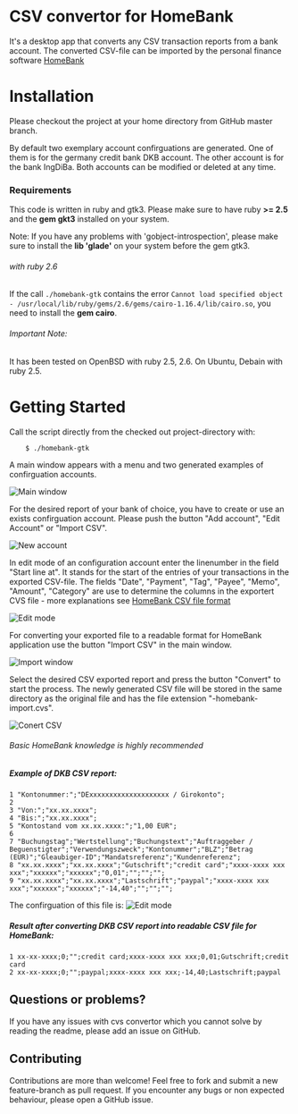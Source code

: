 CSV convertor for HomeBank
=======================================
It's a desktop app that converts any CSV transaction reports from a bank account. The converted CSV-file 
can be imported by the personal finance software [HomeBank](http://homebank.free.fr/en/index.php)

# Installation
Please checkout the project at your home directory from GitHub master branch.


By default two exemplary account confirguations are generated. One of them is for
the germany credit bank DKB account. The other account is for the bank IngDiBa. 
Both accounts can be modified or deleted at any time.

### Requirements
This code is written in ruby and gtk3.
Please make sure to have ruby **>= 2.5** and the **gem gkt3** installed on your system.

Note: If you have any problems with 'gobject-introspection', please make sure to 
install the **lib 'glade'** on your system before the gem gtk3.

###### with ruby 2.6
If the call `./homebank-gtk` contains the error `Cannot load specified object - /usr/local/lib/ruby/gems/2.6/gems/cairo-1.16.4/lib/cairo.so`,
you need to install the **gem cairo**. 


###### Important Note:
It has been tested on OpenBSD with ruby 2.5, 2.6. On Ubuntu, Debain with ruby 2.5.

# Getting Started
Call the script directly from the checked out project-directory with:

```
    $ ./homebank-gtk
```

A main window appears with a menu and two generated examples of confirguation accounts.

![Main window](/docu/main_window.png)

For the desired report of your bank of choice, you have to create or use an exists 
confirguation account. Please push the button "Add account", "Edit Account" or "Import CSV".

![New account](/docu/add_account.png)

In edit mode of an configuration account enter the linenumber in the field "Start line at". It stands
for the start of the entries of your transactions in the exported CSV-file.
The fields "Date", "Payment", "Tag", "Payee", "Memo", "Amount", "Category" are use
to determine the columns in the exportert CVS file - more explanations see [HomeBank CSV file format](http://homebank.free.fr/help/misc-csvformat.html)

![Edit mode](/docu/edit_mode.png)

For converting your exported file to a readable format for HomeBank application use the button "Import CSV"
in the main window.

![Import window](/docu/import_csv.png)

Select the desired CSV exported report and press the button "Convert" to start the process. 
The newly generated CSV file will be stored in the same directory as the original file and has the file 
extension "<account-name>-homebank-import.cvs".

![Conert CSV](/docu/convert_csv.png)

###### Basic HomeBank knowledge is highly recommended


##### Example of DKB CSV report:

```
1 "Kontonummer:";"DExxxxxxxxxxxxxxxxxxxx / Girokonto";
2 
3 "Von:";"xx.xx.xxxx";
4 "Bis:";"xx.xx.xxxx";
5 "Kontostand vom xx.xx.xxxx:";"1,00 EUR";
6 
7 "Buchungstag";"Wertstellung";"Buchungstext";"Auftraggeber / Beguenstigter";"Verwendungszweck";"Kontonummer";"BLZ";"Betrag (EUR)";"Gleaubiger-ID";"Mandatsreferenz";"Kundenreferenz";
8 "xx.xx.xxxx";"xx.xx.xxxx";"Gutschrift";"credit card";"xxxx-xxxx xxx xxx";"xxxxxx";"xxxxxx";"0,01";"";"";"";
9 "xx.xx.xxxx";"xx.xx.xxxx";"Lastschrift";"paypal";"xxxx-xxxx xxx xxx";"xxxxxx";"xxxxxx";"-14,40";"";"";"";
```

The confirguation of this file is:
![Edit mode](/docu/edit_mode.png)

##### Result after converting DKB CSV report into readable CSV file for HomeBank:

```
1 xx-xx-xxxx;0;"";credit card;xxxx-xxxx xxx xxx;0,01;Gutschrift;credit card
2 xx-xx-xxxx;0;"";paypal;xxxx-xxxx xxx xxx;-14,40;Lastschrift;paypal
```


## Questions or problems?

If you have any issues with cvs convertor which you cannot solve by reading the readme, please add an issue on GitHub.

## Contributing

Contributions are more than welcome! Feel free to fork and submit a new feature-branch as pull request. 
If you encounter any bugs or non expected behaviour, please open a GitHub issue.


